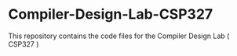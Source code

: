 # Compiler-Design-Lab-CSP327
This repository contains the code files for the Compiler Design Lab ( CSP327 ) 
